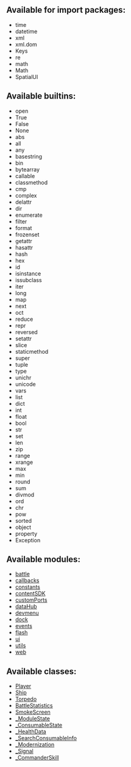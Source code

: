 ## Available for import packages:

- time
- datetime
- xml
- xml.dom
- Keys
- re
- math
- Math
- SpatialUI

## Available builtins:

- open
- True
- False
- None
- abs
- all
- any
- basestring
- bin
- bytearray
- callable
- classmethod
- cmp
- complex
- delattr
- dir
- enumerate
- filter
- format
- frozenset
- getattr
- hasattr
- hash
- hex
- id
- isinstance
- issubclass
- iter
- long
- map
- next
- oct
- reduce
- repr
- reversed
- setattr
- slice
- staticmethod
- super
- tuple
- type
- unichr
- unicode
- vars
- list
- dict
- int
- float
- bool
- str
- set
- len
- zip
- range
- xrange
- max
- min
- round
- sum
- divmod
- ord
- chr
- pow
- sorted
- object
- property
- Exception

## Available modules:

- [battle](./battle.md)
- [callbacks](./callbacks.md)
- [constants](./constants.md)
- [contentSDK](./contentSDK.md)
- [customPorts](./customPorts.md)
- [dataHub](./dataHub.md)
- [devmenu](./devmenu.md)
- [dock](./dock.md)
- [events](./events.md)
- [flash](./flash.md)
- [ui](./ui.md)
- [utils](./utils.md)
- [web](./web.md)

## Available classes:

- [Player](./Classes/Player.md)
- [Ship](./Classes/Ship.md)
- [Torpedo](./Classes/Torpedo.md)
- [BattleStatistics](./Classes/BattleStatistics.md)
- [SmokeScreen](./Classes/SmokeScreen.md)
- [_ModuleState](./Classes/_ModuleState.md)
- [_ConsumableState](./Classes/_ConsumableState.md)
- [_HealthData](./Classes/_HealthData.md)
- [_SearchConsumableInfo](./Classes/_SearchConsumableInfo.md)
- [_Modernization](./Classes/_Modernization.md)
- [_Signal](./Classes/_Signal.md)
- [_CommanderSkill](./Classes/_CommanderSkill.md)
